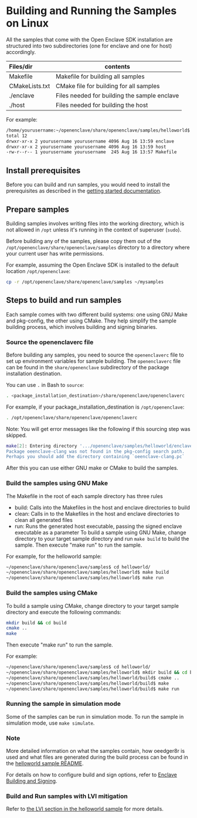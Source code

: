 # Building and Running the Samples on Linux

All the samples that come with the Open Enclave SDK installation are structured into two subdirectories (one for enclave and one for host) accordingly.

| Files/dir        |  contents                                   |
|:-----------------|---------------------------------------------|
| Makefile         | Makefile for building all samples           |
| CMakeLists.txt   | CMake file for building for all samples     |
| ./enclave        | Files needed for building the sample enclave|
| ./host           | Files needed for building the host          |

For example:

```bash
/home/yourusername:~/openenclave/share/openenclave/samples/helloworld$ ls -l
total 12
drwxr-xr-x 2 yourusername yourusername 4096 Aug 16 13:59 enclave
drwxr-xr-x 2 yourusername yourusername 4096 Aug 16 13:59 host
-rw-r--r-- 1 yourusername yourusername  245 Aug 16 13:57 Makefile
```

## Install prerequisites

Before you can build and run samples, you would need to install the prerequisites as described in the [getting started documentation](https://github.com/openenclave/openenclave/tree/master/docs/GettingStartedDocs).

## Prepare samples

Building samples involves writing files into the working directory, which is not allowed in `/opt` unless it's running in the context of superuser (`sudo`).

Before building any of the samples, please copy them out of the `/opt/openenclave/share/openenclave/samples` directory to a directory where your current user has write permissions.

For example, assuming the Open Enclave SDK is installed to the default location `/opt/openenclave`:

```bash
cp -r /opt/openenclave/share/openenclave/samples ~/mysamples
```

## Steps to build and run samples

Each sample comes with two different build systems: one using GNU Make and pkg-config, the other using CMake. They help simplify the sample building process, which involves building and signing
binaries.

### Source the openenclaverc file

Before building any samples, you need to source the `openenclaverc` file to set up environment variables for sample building. The `openenclaverc` file can be found in the `share/openenclave` subdirectory of the package installation destination.

You can use `.` in Bash to `source`:

```bash
. <package_installation_destination>/share/openenclave/openenclaverc
```

For example, if your package_installation_destination is `/opt/openenclave`:

```bash
. /opt/openenclave/share/openenclave/openenclaverc
```

Note: You will get error messages like the following if this sourcing step was skipped.

```sh
make[2]: Entering directory '.../openenclave/samples/helloworld/enclave`
Package oeenclave-clang was not found in the pkg-config search path.
Perhaps you should add the directory containing `oeenclave-clang.pc`
```

After this you can use either GNU make or CMake to build the samples.

### Build the samples using GNU Make

The Makefile in the root of each sample directory has three rules

- build: Calls into the Makefiles in the host and enclave directories to build
- clean: Calls in to the Makefiles in the host and enclave directories to clean all generated files
- run: Runs the generated host executable, passing the signed enclave executable as a parameter
To build a sample using GNU Make, change directory to your target sample directory and run `make build` to build the sample.
Then execute "make run" to run the sample.

For example, for the helloworld sample:

```bash
~/openenclave/share/openenclave/samples$ cd helloworld/
~/openenclave/share/openenclave/samples/helloworld$ make build
~/openenclave/share/openenclave/samples/helloworld$ make run
```

### Build the samples using CMake

To build a sample using CMake, change directory to your target sample directory and execute the following commands:

```bash
mkdir build && cd build
cmake ..
make
```

Then execute "make run" to run the sample.

For example:

```bash
~/openenclave/share/openenclave/samples$ cd helloworld/
~/openenclave/share/openenclave/samples/helloworld$ mkdir build && cd build
~/openenclave/share/openenclave/samples/helloworld/build$ cmake ..
~/openenclave/share/openenclave/samples/helloworld/build$ make
~/openenclave/share/openenclave/samples/helloworld/build$ make run
```

### Running the sample in simulation mode

Some of the samples can be run in simulation mode. To run the sample in simulation mode, use `make simulate`.

### Note

More detailed information on what the samples contain, how oeedger8r is used and what files are generated during the build process can be found in the [helloworld sample README](helloworld/README.md).

For details on how to configure build and sign options, refer to [Enclave Building and Signing](https://github.com/openenclave/openenclave/blob/master/docs/GettingStartedDocs/buildandsign.md).

### Build and Run samples with LVI mitigation

Refer to [the LVI section in the helloworld sample](helloworld/README.md#build-and-run-with-lvi-mitigation) for more details.
